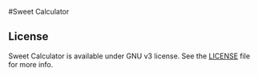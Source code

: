 #Sweet Calculator
## License
Sweet Calculator is available under GNU v3 license. See the [LICENSE](https://github.com/johnnymaikeo/sweet.calculator/blob/master/LICENSE.txt) file for more info.
